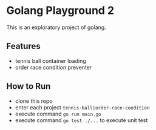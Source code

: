 # Golang Playground 2
This is an exploratory project of golang.

## Features
- tennis ball container loading
- order race condition preventer

## How to Run
- clone this repo
- enter each project `tennis-ball|order-race-condition`
- execute command `go run main.go`
- execute command `go test ./...` to execute unit test
